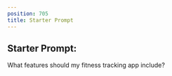 ```yaml
---
position: 705
title: Starter Prompt
---
```


## Starter Prompt:

What features should my fitness tracking app include?